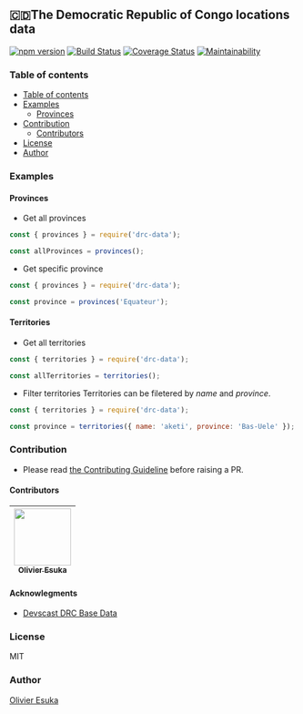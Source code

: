 ## 🇨🇩The Democratic Republic of Congo locations data

[![npm version](https://badge.fury.io/js/drc-data-js.svg)](https://badge.fury.io/js/drc-data-js)
[![Build Status](https://travis-ci.org/oesukam/drc-data-js.svg?branch=master)](https://travis-ci.org/oesukam/drc-data-js)
[![Coverage Status](https://coveralls.io/repos/github/oesukam/drc-data-js/badge.svg?branch=master)](https://coveralls.io/github/oesukam/drc-data-js?branch=master)
[![Maintainability](https://api.codeclimate.com/v1/badges/da305cacd8dbfb410e93/maintainability)](https://codeclimate.com/github/oesukam/drc-data-js/maintainability)

### Table of contents
<!-- toc -->
  - [Table of contents](#table-of-contents)
  - [Examples](#examples)
    - [Provinces](#provinces)
  - [Contribution](#contribution)
    - [Contributors](#contributors)
  - [License](#license)
  - [Author](#author)
<!-- tocstop -->

### Examples

#### Provinces
- Get all provinces
```js
const { provinces } = require('drc-data');

const allProvinces = provinces();
``` 

- Get specific province
```js
const { provinces } = require('drc-data');

const province = provinces('Equateur');
``` 

#### Territories
- Get all territories
```js
const { territories } = require('drc-data');

const allTerritories = territories();
``` 

- Filter territories
Territories can be filetered by *name* and *province*.
```js
const { territories } = require('drc-data');

const province = territories({ name: 'aketi', province: 'Bas-Uele' });
``` 

### Contribution

- Please read [the Contributing Guideline](./CONTRIBUTING.md) before raising a PR. 
  
#### Contributors

| [<img src="https://github.com/oesukam.png" width="100px;"><br><sub><b>Olivier Esuka</b></sub>](https://github.com/oesukam) |
| :------------------------------------------------------------------------------------------------------------------------: |

#### Acknowlegments
- [Devscast DRC Base Data](https://github.com/devscast/DRC-Base-Data)

### License
MIT

### Author
[Olivier Esuka](https://github.com/oesukam)
